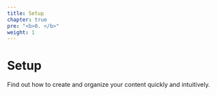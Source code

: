 ```yaml
---
title: Setup
chapter: true
pre: "<b>0. </b>"
weight: 1
---
```


# Setup

Find out how to create and organize your content quickly and intuitively.
